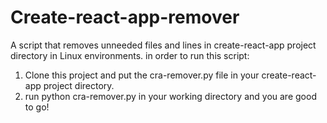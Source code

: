 # Create-react-app-remover
A script that removes unneeded files and lines in create-react-app project directory in Linux environments.
in order to run this script: 
  1. Clone this project and put the cra-remover.py file  in your create-react-app project directory.
  2. run python cra-remover.py in your working directory and you are good to go!

